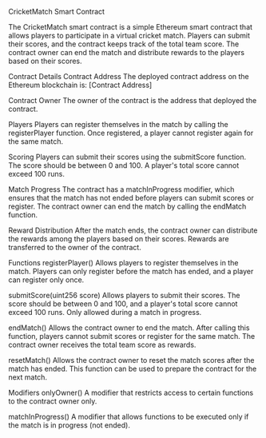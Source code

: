 CricketMatch Smart Contract

The CricketMatch smart contract is a simple Ethereum smart contract that allows players to participate in a virtual cricket match. Players can submit their scores, and the contract keeps track of the total team score. The contract owner can end the match and distribute rewards to the players based on their scores.

Contract Details
Contract Address
The deployed contract address on the Ethereum blockchain is: [Contract Address]

Contract Owner
The owner of the contract is the address that deployed the contract.

Players
Players can register themselves in the match by calling the registerPlayer function. Once registered, a player cannot register again for the same match.

Scoring
Players can submit their scores using the submitScore function. The score should be between 0 and 100. A player's total score cannot exceed 100 runs.

Match Progress
The contract has a matchInProgress modifier, which ensures that the match has not ended before players can submit scores or register. The contract owner can end the match by calling the endMatch function.

Reward Distribution
After the match ends, the contract owner can distribute the rewards among the players based on their scores. Rewards are transferred to the owner of the contract.

Functions
registerPlayer()
Allows players to register themselves in the match. Players can only register before the match has ended, and a player can register only once.

submitScore(uint256 score)
Allows players to submit their scores. The score should be between 0 and 100, and a player's total score cannot exceed 100 runs. Only allowed during a match in progress.

endMatch()
Allows the contract owner to end the match. After calling this function, players cannot submit scores or register for the same match. The contract owner receives the total team score as rewards.

resetMatch()
Allows the contract owner to reset the match scores after the match has ended. This function can be used to prepare the contract for the next match.

Modifiers
onlyOwner()
A modifier that restricts access to certain functions to the contract owner only.

matchInProgress()
A modifier that allows functions to be executed only if the match is in progress (not ended).
